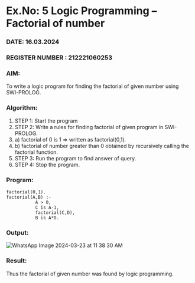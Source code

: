 # Ex.No: 5   Logic Programming – Factorial of number   
### DATE: 16.03.2024                                                                           
### REGISTER NUMBER : 212221060253
### AIM: 
To  write  a logic program for finding the factorial of given number using SWI-PROLOG. 
### Algorithm:
1. STEP 1: Start the program
2. STEP 2:  Write a rules for finding factorial of given program in SWI-PROLOG.
3.   a)	factorial of 0 is 1 => written as factorial(0,1).
4.   b)	factorial of number greater than 0 obtained by recursively calling the factorial    function.
5. STEP 3: Run the program  to find answer of  query.
6. STEP 4: Stop the program.

### Program:
```
factorial(0,1).
factorial(A,B) :-  
           A > 0, 
           C is A-1,
           factorial(C,D),
           B is A*D.
```


### Output:

![WhatsApp Image 2024-03-23 at 11 38 30 AM](https://github.com/shanmuga2004/AI_Lab_2023-24/assets/114944625/cdabb918-327b-4e6d-9e24-0bf9b7558a44)






### Result:
Thus the factorial of given number was found by logic programming. 
